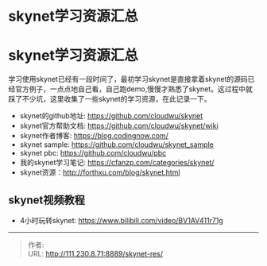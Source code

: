 # skynet学习资源汇总


# skynet学习资源汇总
学习使用skynet已经有一段时间了，最初学习skynet是直接拿着skynet的源码已经官方例子，一点点地自己看，自己跑demo,慢慢才熟悉了skynet。这过程中就踩了不少坑，这里收集了一些skynet的学习资源，在此记录一下。
- skynet的github地址: https://github.com/cloudwu/skynet
- skynet官方帮助文档: https://github.com/cloudwu/skynet/wiki
- skynet作者博客: https://blog.codingnow.com/
- skynet sample: https://github.com/cloudwu/skynet_sample
- skynet pbc: https://github.com/cloudwu/pbc
- 我的skynet学习笔记: https://cfanzp.com/categories/skynet/
- skynet资源：http://forthxu.com/blog/skynet.html

## skynet视频教程
- 4小时玩转skynet: https://www.bilibili.com/video/BV1AV411r71g


---

> 作者:   
> URL: http://111.230.8.71:8889/skynet-res/  

